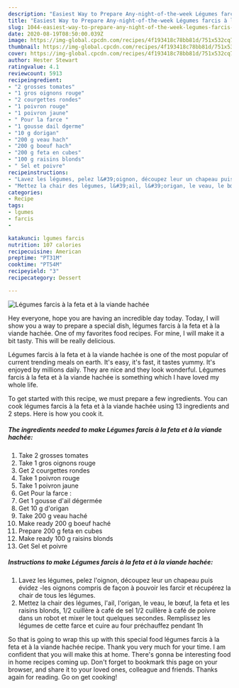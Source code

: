 ```yaml
---
description: "Easiest Way to Prepare Any-night-of-the-week Légumes farcis à la feta et à la viande hachée"
title: "Easiest Way to Prepare Any-night-of-the-week Légumes farcis à la feta et à la viande hachée"
slug: 1044-easiest-way-to-prepare-any-night-of-the-week-legumes-farcis-a-la-feta-et-a-la-viande-hachee
date: 2020-08-19T08:50:00.039Z
image: https://img-global.cpcdn.com/recipes/4f193418c78bb81d/751x532cq70/legumes-farcis-a-la-feta-et-a-la-viande-hachee-photo-principale-de-la-recette.jpg
thumbnail: https://img-global.cpcdn.com/recipes/4f193418c78bb81d/751x532cq70/legumes-farcis-a-la-feta-et-a-la-viande-hachee-photo-principale-de-la-recette.jpg
cover: https://img-global.cpcdn.com/recipes/4f193418c78bb81d/751x532cq70/legumes-farcis-a-la-feta-et-a-la-viande-hachee-photo-principale-de-la-recette.jpg
author: Hester Stewart
ratingvalue: 4.1
reviewcount: 5913
recipeingredient:
- "2 grosses tomates"
- "1 gros oignons rouge"
- "2 courgettes rondes"
- "1 poivron rouge"
- "1 poivron jaune"
- " Pour la farce "
- "1 gousse dail dgerme"
- "10 g dorigan"
- "200 g veau hach"
- "200 g boeuf hach"
- "200 g feta en cubes"
- "100 g raisins blonds"
- " Sel et poivre"
recipeinstructions:
- "Lavez les légumes, pelez l&#39;oignon, découpez leur un chapeau puis évidez -les oignons compris de façon à pouvoir les farcir et récupérez la chair de tous les légumes."
- "Mettez la chair des légumes, l&#39;ail, l&#39;origan, le veau, le bœuf, la feta et les raisins blonds, 1/2 cuillère à café de sel 1/2 cuillère à café de poivre dans un robot et mixer le tout quelques secondes. Remplissez les légumes de cette farce et cuire au four préchauffez pendant 1h"
categories:
- Recipe
tags:
- lgumes
- farcis
- 

katakunci: lgumes farcis  
nutrition: 107 calories
recipecuisine: American
preptime: "PT31M"
cooktime: "PT54M"
recipeyield: "3"
recipecategory: Dessert

---
```



![Légumes farcis à la feta et à la viande hachée](https://img-global.cpcdn.com/recipes/4f193418c78bb81d/751x532cq70/legumes-farcis-a-la-feta-et-a-la-viande-hachee-photo-principale-de-la-recette.jpg)

Hey everyone, hope you are having an incredible day today. Today, I will show you a way to prepare a special dish, légumes farcis à la feta et à la viande hachée. One of my favorites food recipes. For mine, I will make it a bit tasty. This will be really delicious.

Légumes farcis à la feta et à la viande hachée is one of the most popular of current trending meals on earth. It's easy, it's fast, it tastes yummy. It's enjoyed by millions daily. They are nice and they look wonderful. Légumes farcis à la feta et à la viande hachée is something which I have loved my whole life.




To get started with this recipe, we must prepare a few ingredients. You can cook légumes farcis à la feta et à la viande hachée using 13 ingredients and 2 steps. Here is how you cook it.

<!--inarticleads1-->

##### The ingredients needed to make Légumes farcis à la feta et à la viande hachée:

1. Take 2 grosses tomates
1. Take 1 gros oignons rouge
1. Get 2 courgettes rondes
1. Take 1 poivron rouge
1. Take 1 poivron jaune
1. Get  Pour la farce :
1. Get 1 gousse d&#39;ail dégermée
1. Get 10 g d&#39;origan
1. Take 200 g veau haché
1. Make ready 200 g boeuf haché
1. Prepare 200 g feta en cubes
1. Make ready 100 g raisins blonds
1. Get  Sel et poivre




<!--inarticleads2-->

##### Instructions to make Légumes farcis à la feta et à la viande hachée:

1. Lavez les légumes, pelez l&#39;oignon, découpez leur un chapeau puis évidez -les oignons compris de façon à pouvoir les farcir et récupérez la chair de tous les légumes.
1. Mettez la chair des légumes, l&#39;ail, l&#39;origan, le veau, le bœuf, la feta et les raisins blonds, 1/2 cuillère à café de sel 1/2 cuillère à café de poivre dans un robot et mixer le tout quelques secondes. Remplissez les légumes de cette farce et cuire au four préchauffez pendant 1h




So that is going to wrap this up with this special food légumes farcis à la feta et à la viande hachée recipe. Thank you very much for your time. I am confident that you will make this at home. There's gonna be interesting food in home recipes coming up. Don't forget to bookmark this page on your browser, and share it to your loved ones, colleague and friends. Thanks again for reading. Go on get cooking!
